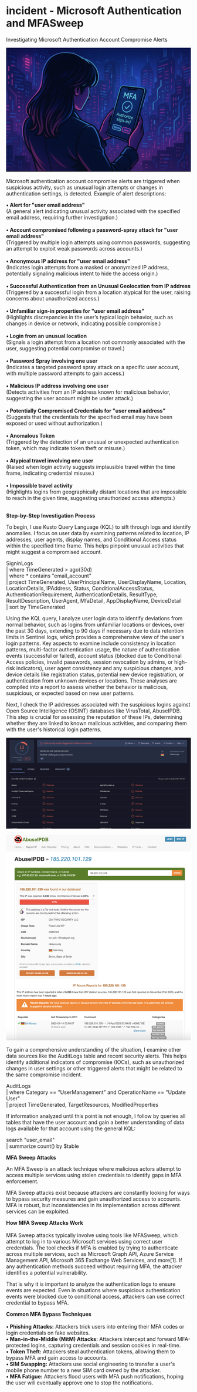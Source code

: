 # incident - Microsoft Authentication and MFASweep

Investigating Microsoft Authentication Account Compromise Alerts

![image](https://github.com/dita-cyber/incident-MFASweep/blob/52d0668547dab591eeb1719c69d54066916d381e/MFA2.png)

Microsoft authentication account compromise alerts are triggered when suspicious activity, such as unusual login attempts or changes in authentication settings, is detected. Example of alert descriptions:

**•	Alert for "user email address"** <br/>(A general alert indicating unusual activity associated with the specified email address, requiring further investigation.)<br/>
<br/>
**•	Account compromised following a password-spray attack for "user email address"**<br/> (Triggered by multiple login attempts using common passwords, suggesting an attempt to exploit weak passwords across accounts.)<br/>
<br/>
**•	Anonymous IP address for "user email address"**<br/> (Indicates login attempts from a masked or anonymized IP address, potentially signaling malicious intent to hide the access origin.)<br/>
<br/>
**•	Successful Authentication from an Unusual Geolocation from IP address**<br/> (Triggered by a successful login from a location atypical for the user, raising concerns about unauthorized access.)<br/>
<br/>
**•	Unfamiliar sign-in properties for "user email address"** <br/>(Highlights discrepancies in the user’s typical login behavior, such as changes in device or network, indicating possible compromise.)<br/>
<br/>
**•	Login from an unusual location**<br/> (Signals a login attempt from a location not commonly associated with the user, suggesting potential compromise or travel.)<br/>
<br/>
**•	Password Spray involving one user**<br/> (Indicates a targeted password spray attack on a specific user account, with multiple password attempts to gain access.)<br/>
<br/>
**•	Malicious IP address involving one user** <br/>(Detects activities from an IP address known for malicious behavior, suggesting the user account might be under attack.)<br/>
<br/>
**•	Potentially Compromised Credentials for "user email address"**<br/> (Suggests that the credentials for the specified email may have been exposed or used without authorization.)<br/>
<br/>
**•	Anomalous Token** <br/>(Triggered by the detection of an unusual or unexpected authentication token, which may indicate token theft or misuse.)<br/>
<br/>
**•	Atypical travel involving one user** <br/>(Raised when login activity suggests implausible travel within the time frame, indicating credential misuse.)<br/>
<br/>
**•	Impossible travel activity** <br/>(Highlights logins from geographically distant locations that are impossible to reach in the given time, suggesting unauthorized access attempts.)<br/>
<br/>

**Step-by-Step Investigation Process**

To begin, I use Kusto Query Language (KQL) to sift through logs and identify anomalies. I focus on user data by examining patterns related to location, IP addresses, user agents, display names, and Conditional Access status within the specified time frame. This helps pinpoint unusual activities that might suggest a compromised account. 

SigninLogs<br/>
| where TimeGenerated > ago(30d)<br/>
| where * contains "email_account"<br/>
| project TimeGenerated, UserPrincipalName, UserDisplayName, Location, LocationDetails, IPAddress, Status, ConditionalAccessStatus, AuthenticationRequirement, AuthenticationDetails, ResultType, ResultDescription, UserAgent, MfaDetail, AppDisplayName, DeviceDetail<br/>
| sort by TimeGenerated<br/>

Using the KQL query, I analyze user login data to identify deviations from normal behavior, such as logins from unfamiliar locations or devices, over the past 30 days, extending to 90 days if necessary due to data retention limits in Sentinel logs, which provides a comprehensive view of the user's login patterns. Key aspects to examine include consistency in location patterns, multi-factor authentication usage, the nature of authentication events (successful or failed), account status (blocked due to Conditional Access policies, invalid passwords, session revocation by admins, or high-risk indicators), user agent consistency and any suspicious changes, and device details like registration status, potential new device registration, or authentication from unknown devices or locations. These analyses are compiled into a report to assess whether the behavior is malicious, suspicious, or expected based on new user patterns.

Next, I check the IP addresses associated with the suspicious logins against Open Source Intelligence (OSINT) databases like VirusTotal, AbuseIPDB. This step is crucial for assessing the reputation of these IPs, determining whether they are linked to known malicious activities, and comparing them with the user's historical login patterns. 

![image](https://github.com/dita-cyber/incident-MFASweep/blob/52d0668547dab591eeb1719c69d54066916d381e/VTIP2.png)

![image](https://github.com/dita-cyber/incident-MFASweep/blob/52d0668547dab591eeb1719c69d54066916d381e/AIPDBIP2.png)

To gain a comprehensive understanding of the situation, I examine other data sources like the AuditLogs table and recent security alerts. This helps identify additional indicators of compromise (IOCs), such as unauthorized changes in user settings or other triggered alerts that might be related to the same compromise incident.

AuditLogs<br/>
| where Category == "UserManagement" and OperationName == "Update User"<br/>
| project TimeGenerated, TargetResources, ModifiedProperties<br/>

If information analyzed until this point is not enough, I follow by queries all tables that have the user account and gain a better understanding of data logs available for that account using the general KQL:

search "user_email"<br/>
| summarize count() by $table<br/>

**MFA Sweep Attacks**<br/>

An MFA Sweep is an attack technique where malicious actors attempt to access multiple services using stolen credentials to identify gaps in MFA enforcement.<br/>

MFA Sweep attacks exist because attackers are constantly looking for ways to bypass security measures and gain unauthorized access to accounts. MFA is robust, but inconsistencies in its implementation across different services can be exploited.<br/>

**How MFA Sweep Attacks Work**<br/>
<br/>
MFA Sweep attacks typically involve using tools like MFASweep, which attempt to log in to various Microsoft services using correct user credentials. The tool checks if MFA is enabled by trying to authenticate across multiple services, such as Microsoft Graph API, Azure Service Management API, Microsoft 365 Exchange Web Services, and more[1]. If any authentication methods succeed without requiring MFA, the attacker identifies a potential vulnerability.<br/>

That is why it is important to analyze the authentication logs to ensure events are expected. Even in situations where suspicious authentication events were blocked due to conditional access, attackers can use correct credential to bypass MFA. 

**Common MFA Bypass Techniques**<br/>
<br/>
**•	Phishing Attacks:** Attackers trick users into entering their MFA codes or login credentials on fake websites.<br/>
**•	Man-in-the-Middle (MitM) Attacks:** Attackers intercept and forward MFA-protected logins, capturing credentials and session cookies in real-time.<br/>
**•	Token Theft:** Attackers steal authentication tokens, allowing them to bypass MFA and gain access to accounts.<br/>
**•	SIM Swapping:** Attackers use social engineering to transfer a user's mobile phone number to a new SIM card owned by the attacker.<br/>
**•	MFA Fatigue:** Attackers flood users with MFA push notifications, hoping the user will eventually approve one to stop the notifications.<br/>


